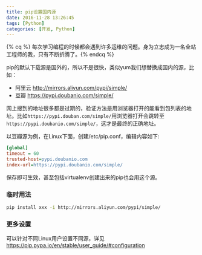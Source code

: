 ```yaml
---
title: pip设置国内源
date: 2016-11-28 13:26:45
tags: [Python]
categories: [开发, Python]
---
```


{% cq %} 每次学习编程的时候都会遇到许多运维的问题。身为立志成为一名全站工程师的我，只有不断折腾了。{% endcq %}<!--more-->

pip的默认下载源是国外的，所以不是很快，类似yum我们想替换成国内的源，比如：

-  阿里云 http://mirrors.aliyun.com/pypi/simple/  
-  豆瓣 https://pypi.doubanio.com/simple/  

网上搜到的地址很多都是过期的，验证方法是用浏览器打开的能看到包列表的地址。比如`https://pypi.douban.com/simple/`用浏览器打开会跳转至`https://pypi.doubanio.com/simple/`，这才是最终的正确地址。

以豆瓣源为例，在Linux下面，创建/etc/pip.conf，编辑内容如下:

```ini
[global]
timeout = 60
trusted-host=pypi.doubanio.com
index-url=https://pypi.doubanio.com/simple/
```

保存即可生效，甚至包括virtualenv创建出来的pip也会用这个源。

### 临时用法

```bash
pip install xxx -i http://mirrors.aliyun.com/pypi/simple/ 
```

### 更多设置

可以针对不同Linux用户设置不同源，详见 https://pip.pypa.io/en/stable/user_guide/#configuration
